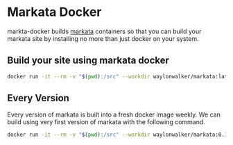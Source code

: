 # Markata Docker

markta-docker builds [markata](markata.dev) containers so that you can build
your markata site by installing no more than just docker on your system.

## Build your site using markata docker

``` bash
docker run -it --rm -v "$(pwd):/src" --workdir waylonwalker/markata:latest build
```

## Every Version

Every version of markata is built into a fresh docker image weekly.  We can
build using very first version of markata with the following command.

``` bash
docker run -it --rm -v "$(pwd):/src" --workdir waylonwalker/markata:0.1.0 build
```
